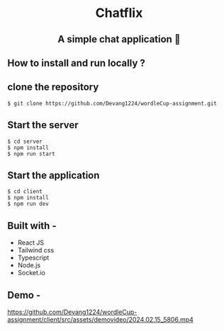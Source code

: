 <div align="center"> 
 
# Chatflix
## A simple chat application 👟
</div>

## **How to install and run locally ?**

## clone the repository
```
$ git clone https://github.com/Devang1224/wordleCup-assignment.git
```
## Start the server
```
$ cd server
$ npm install
$ npm run start
```

## Start the application
```
$ cd client
$ npm install
$ npm run dev
```

## **Built with -**

- React JS
- Tailwind css
- Typescript
- Node.js
- Socket.io

## **Demo -**

https://github.com/Devang1224/wordleCup-assignment/client/src/assets/demovideo/2024.02.15_5806.mp4
